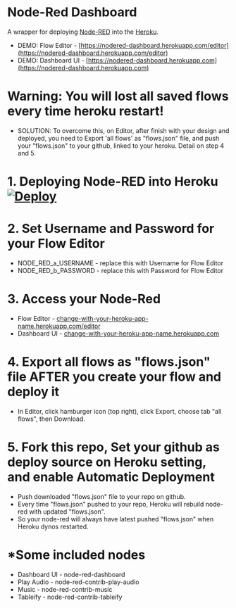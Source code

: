 # Node-Red Dashboard

A wrapper for deploying [Node-RED](http://nodered.org) into the [Heroku](https://www.heroku.com).

- DEMO: Flow Editor - [https://nodered-dashboard.herokuapp.com/editor](https://nodered-dashboard.herokuapp.com/editor)
- DEMO: Dashboard UI - [https://nodered-dashboard.herokuapp.com](https://nodered-dashboard.herokuapp.com)

# Warning: You will lost all saved flows every time heroku restart!

- SOLUTION: To overcome this, on Editor, after finish with your design and deployed, you need to Export 'all flows' as "flows.json" file, and push your "flows.json" to your github, linked to your heroku. Detail on step 4 and 5.

# 1. Deploying Node-RED into Heroku [![Deploy](https://www.herokucdn.com/deploy/button.png)](https://heroku.com/deploy?template=https://github.com/Chauhan-Aniket/Node-Red)

# 2. Set Username and Password for your Flow Editor

- NODE_RED_a_USERNAME - replace this with Username for Flow Editor
- NODE_RED_b_PASSWORD - replace this with Password for Flow Editor

# 3. Access your Node-Red

- Flow Editor - [change-with-your-heroku-app-name.herokuapp.com/editor](https://change-with-your-heroku-app-name.herokuapp.com/editor)
- Dashboard UI - [change-with-your-heroku-app-name.herokuapp.com](https://change-with-your-heroku-app-name.herokuapp.com)

# 4. Export all flows as "flows.json" file AFTER you create your flow and deploy it

- In Editor, click hamburger icon (top right), click Export, choose tab "all flows", then Download.

# 5. Fork this repo, Set your github as deploy source on Heroku setting, and enable Automatic Deployment

- Push downloaded "flows.json" file to your repo on github.
- Every time "flows.json" pushed to your repo, Heroku will rebuild node-red with updated "flows.json".
- So your node-red will always have latest pushed "flows.json" when Heroku dynos restarted.

# \*Some included nodes

- Dashboard UI - node-red-dashboard
- Play Audio - node-red-contrib-play-audio
- Music - node-red-contrib-music
- Tableify - node-red-contrib-tableify

